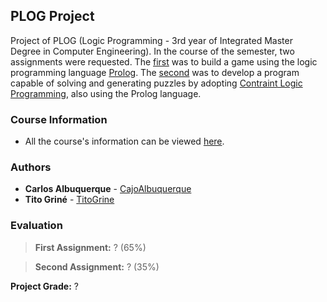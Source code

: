 ## PLOG Project

Project of PLOG (Logic Programming - 3rd year of Integrated Master Degree in Computer Engineering).
In the course of the semester, two assignments were requested. The [first](https://github.com/TitoGrine/PLOG_Project/tree/master/Project%201) was to build a game using the logic
programming language [Prolog](https://en.wikipedia.org/wiki/Prolog). The [second](https://github.com/TitoGrine/PLOG_Project/tree/master/Project%202) was to develop a program capable of solving and generating puzzles
by adopting [Contraint Logic Programming](https://en.wikipedia.org/wiki/Constraint_logic_programming), also using
the Prolog language.

### Course Information

* All the course's information can be viewed [here](https://sigarra.up.pt/feup/en/ucurr_geral.ficha_uc_view?pv_ocorrencia_id=436444).

### Authors

* **Carlos Albuquerque** - [CajoAlbuquerque](https://github.com/CajoAlbuquerque)
* **Tito Griné** - [TitoGrine](https://github.com/TitoGrine)

### Evaluation

>**First Assignment:** ? (65%)

>**Second Assignment:** ? (35%)

**Project Grade:** ?
